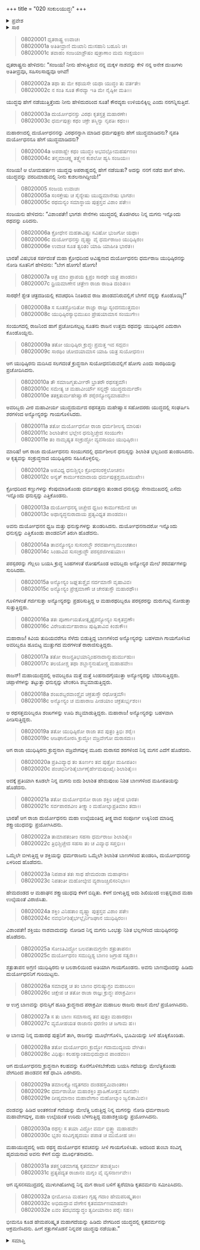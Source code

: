 +++
title = "020 ಸಂಕುಲಯುದ್ಧಃ"
+++

<details><summary>ಪ್ರವೇಶ</summary>


।।   ಓಂ ಓಂ ನಮೋ ನಾರಾಯಣಾಯ।।   ಶ್ರೀ ವೇದವ್ಯಾಸಾಯ ನಮಃ ।।

ಶ್ರೀ ಕೃಷ್ಣದ್ವೈಪಾಯನ ವೇದವ್ಯಾಸ ವಿರಚಿತ  

**ಶ್ರೀ ಮಹಾಭಾರತ**

**ಕರ್ಣ ಪರ್ವ**

**ಕರ್ಣವಧ ಪರ್ವ**

**ಅಧ್ಯಾಯ 20**

</details>

<details><summary>ಸಾರ</summary>

ಅಪರಾಹ್ಣದಲ್ಲಿ ನಡೆದ ಯುದ್ಧದ ಕುರಿತು ಧೃತರಾಷ್ಟ್ರನು ಸಂಜಯನನ್ನು ಪ್ರಶ್ನಿಸಿದುದು (1-5). ಯುಧಿಷ್ಠಿರ ದುರ್ಯೋಧನರ ಯುದ್ಧ; ಯುಧಿಷ್ಠಿರನು ದುರ್ಯೋಧನನನ್ನು ಮೂರ್ಛೆಗೊಳಿಸಿದುದು (6-32).


</details>



> 08020001 ಧೃತರಾಷ್ಟ್ರ ಉವಾಚ।   
08020001a ಅತಿತೀವ್ರಾಣಿ ದುಃಖಾನಿ ದುಃಸಹಾನಿ ಬಹೂನಿ ಚ।   
08020001c ತವಾಹಂ ಸಂಜಯಾಶ್ರೌಷಂ ಪುತ್ರಾಣಾಂ ಮಮ ಸಂಕ್ಷಯಂ।।

ಧೃತರಾಷ್ಟ್ರನು ಹೇಳಿದನು: “ಸಂಜಯ! ನೀನು ಹೇಳುತ್ತಿರುವ ನನ್ನ ಮಕ್ಕಳ ನಾಶವನ್ನು ಕೇಳಿ ನನ್ನ ಅನೇಕ ದುಃಖಗಳು ಅತಿತೀವ್ರವೂ, ಸಹಿಸಲಸಾಧ್ಯವೂ ಆಗಿವೆ!

> 08020002a ತಥಾ ತು ಮೇ ಕಥಯಸೇ ಯಥಾ ಯುದ್ಧಂ ತು ವರ್ತತೇ।   
08020002c ನ ಸಂತಿ ಸೂತ ಕೌರವ್ಯಾ ಇತಿ ಮೇ ನೈಷ್ಠಿಕೀ ಮತಿಃ।।

ಯುದ್ಧವು ಹೇಗೆ ನಡೆಯುತ್ತಿತ್ತೆಂದು ನೀನು ಹೇಳಿದುದರಿಂದ ಸೂತ! ಕೌರವ್ಯರು ಉಳಿಯಲಿಕ್ಕಿಲ್ಲ ಎಂದು ನನಗನ್ನಿಸುತ್ತಿದೆ.

> 08020003a ದುರ್ಯೋಧನಸ್ತು ವಿರಥಃ ಕೃತಸ್ತತ್ರ ಮಹಾರಣೇ।   
08020003c ಧರ್ಮಪುತ್ರಃ ಕಥಂ ಚಕ್ರೇ ತಸ್ಮಿನ್ವಾ ನೃಪತಿಃ ಕಥಂ।।

ಮಹಾರಣದಲ್ಲಿ ದುರ್ಯೋಧನನನ್ನು ವಿರಥನನ್ನಾಗಿ ಮಾಡಿದ ಧರ್ಮಪುತ್ರನು ಹೇಗೆ ಯುದ್ಧಮಾಡಿದನು? ನೃಪತಿ ದುರ್ಯೋಧನನೂ ಹೇಗೆ ಯುದ್ಧಮಾಡಿದನು?

> 08020004a ಅಪರಾಹ್ಣೇ ಕಥಂ ಯುದ್ಧಂ ಅಭವಲ್ಲೋಮಹರ್ಷಣಂ।   
08020004c ತನ್ಮಮಾಚಕ್ಷ್ವ ತತ್ತ್ವೇನ ಕುಶಲೋ ಹ್ಯಸಿ ಸಂಜಯ।।

ಸಂಜಯ! ಆ ಲೋಮಹರ್ಷಣ ಯುದ್ಧವು ಅಪರಾಹ್ಣದಲ್ಲಿ ಹೇಗೆ ನಡೆಯಿತು? ಅದನ್ನು ನನಗೆ ನಡೆದ ಹಾಗೆ ಹೇಳು. ಯುದ್ಧವನ್ನು ವರದಿಮಾಡುವಲ್ಲಿ ನೀನು ಕುಶಲನಾಗಿದ್ದೀಯೆ!”

> 08020005 ಸಂಜಯ ಉವಾಚ।   
08020005a ಸಂಸಕ್ತೇಷು ಚ ಸೈನ್ಯೇಷು ಯುಧ್ಯಮಾನೇಷು ಭಾಗಶಃ।   
08020005c ರಥಮನ್ಯಂ ಸಮಾಸ್ಥಾಯ ಪುತ್ರಸ್ತವ ವಿಶಾಂ ಪತೇ।।

ಸಂಜಯನು ಹೇಳಿದನು: “ವಿಶಾಂಪತೇ! ಭಾಗಶಃ ಸೇನೆಗಳು ಯುದ್ಧದಲ್ಲಿ ತೊಡಗಿರಲು ನಿನ್ನ ಮಗನು ಇನ್ನೊಂದು ರಥವನ್ನು ಏರಿದನು.

> 08020006a ಕ್ರೋಧೇನ ಮಹತಾವಿಷ್ಟಃ ಸವಿಷೋ ಭುಜಗೋ ಯಥಾ।   
08020006c ದುರ್ಯೋಧನಸ್ತು ದೃಷ್ಟ್ವಾ ವೈ ಧರ್ಮರಾಜಂ ಯುಧಿಷ್ಠಿರಂ।   
08020006e ಉವಾಚ ಸೂತ ತ್ವರಿತಂ ಯಾಹಿ ಯಾಹೀತಿ ಭಾರತ।।

ಭಾರತ! ವಿಷಭರಿತ ಸರ್ಪದಂತೆ ಮಹಾ ಕ್ರೋಧದಿಂದ ಆವಿಷ್ಟನಾದ ದುರ್ಯೋಧನನು ಧರ್ಮರಾಜ ಯುಧಿಷ್ಠಿರನನ್ನು ನೋಡಿ ಸೂತನಿಗೆ ಹೇಳಿದನು: “ಬೇಗ ಹೋಗು! ಹೋಗು!

> 08020007a ಅತ್ರ ಮಾಂ ಪ್ರಾಪಯ ಕ್ಷಿಪ್ರಂ ಸಾರಥೇ ಯತ್ರ ಪಾಂಡವಃ।  
08020007c ಧ್ರಿಯಮಾಣೇನ ಚತ್ರೇಣ ರಾಜಾ ರಾಜತಿ ದಂಶಿತಃ।।

ಸಾರಥೇ! ಶ್ವೇತ ಚತ್ರದಡಿಯಲ್ಲಿ ಕವಚಧರಿಸಿ ನಿಂತಿರುವ ರಾಜ ಪಾಂಡವನಿರುವಲ್ಲಿಗೆ ಬೇಗನೆ ನನ್ನನ್ನು ಕೊಂಡೊಯ್ಯಿ!”

> 08020008a ಸ ಸೂತಶ್ಚೋದಿತೋ ರಾಜ್ಞಾ ರಾಜ್ಞಃ ಸ್ಯಂದನಮುತ್ತಮಂ।  
08020008c ಯುಧಿಷ್ಠಿರಸ್ಯಾಭಿಮುಖಂ ಪ್ರೇಷಯಾಮಾಸ ಸಂಯುಗೇ।।

ಸಂಯುಗದಲ್ಲಿ ರಾಜನಿಂದ ಹಾಗೆ ಪ್ರಚೋದಿಸಲ್ಪಟ್ಟ ಸೂತನು ರಾಜನ ಉತ್ತಮ ರಥವನ್ನು ಯುಧಿಷ್ಠಿರನ ಎದುರಾಗಿ ಕೊಂಡೊಯ್ದನು.

> 08020009a ತತೋ ಯುಧಿಷ್ಠಿರಃ ಕ್ರುದ್ಧಃ ಪ್ರಮತ್ತ ಇವ ಸದ್ಗವಃ।  
08020009c ಸಾರಥಿಂ ಚೋದಯಾಮಾಸ ಯಾಹಿ ಯತ್ರ ಸುಯೋಧನಃ।।

ಆಗ ಯುಧಿಷ್ಠಿರನು ಮದಿಸಿದ ಸಲಗದಂತೆ ಕ್ರುದ್ಧನಾಗಿ ಸುಯೋಧನನಿರುವಲ್ಲಿಗೆ ಹೋಗು ಎಂದು ಸಾರಥಿಯನ್ನು ಪ್ರಚೋದಿಸಿದನು.

> 08020010a ತೌ ಸಮಾಜಗ್ಮತುರ್ವೀರೌ ಭ್ರಾತರೌ ರಥಸತ್ತಮೌ।  
08020010c ಸಮೇತ್ಯ ಚ ಮಹಾವೀರ್ಯೌ ಸನ್ನದ್ಧೌ ಯುದ್ಧದುರ್ಮದೌ।   
08020010e ತತಕ್ಷತುರ್ಮಹೇಷ್ವಾಸೌ ಶರೈರನ್ಯೋನ್ಯಮಾಹವೇ।।

ಅವರಿಬ್ಬರು ವೀರ ಮಹಾವೀರ್ಯ ಯುದ್ಧದುರ್ಮದ ರಥಸತ್ತಮ ಮಹೇಷ್ವಾಸ ಸಹೋದರರು ಯುದ್ಧದಲ್ಲಿ ಸಂಘರ್ಷಿಸಿ ಶರಗಳಿಂದ ಅನ್ಯೋನ್ಯರನ್ನು ಗಾಯಗೊಳಿಸಿದರು.

> 08020011a ತತೋ ದುರ್ಯೋಧನೋ ರಾಜಾ ಧರ್ಮಶೀಲಸ್ಯ ಮಾರಿಷ।   
08020011c ಶಿಲಾಶಿತೇನ ಭಲ್ಲೇನ ಧನುಶ್ಚಿಚ್ಚೇದ ಸಂಯುಗೇ।  
08020011e ತಂ ನಾಮೃಷ್ಯತ ಸಂಕ್ರುದ್ಧೋ ವ್ಯವಸಾಯಂ ಯುಧಿಷ್ಠಿರಃ।।

ಮಾರಿಷ! ಆಗ ರಾಜಾ ದುರ್ಯೋಧನನು ಸಂಯುಗದಲ್ಲಿ ಧರ್ಮಶೀಲನ ಧನುಸ್ಸನ್ನು ಶಿಲಾಶಿತ ಭಲ್ಲದಿಂದ ತುಂಡರಿಸಿದನು. ಆ ಕೃತ್ಯವನ್ನು ಸಂಕ್ರುದ್ಧನಾದ ಯುಧಿಷ್ಠಿರನು ಸಹಿಸಿಕೊಳ್ಳಲಿಲ್ಲ.

> 08020012a ಅಪವಿಧ್ಯ ಧನುಶ್ಚಿನ್ನಂ ಕ್ರೋಧಸಂರಕ್ತಲೋಚನಃ।  
08020012c ಅನ್ಯತ್ ಕಾರ್ಮುಕಮಾದಾಯ ಧರ್ಮಪುತ್ರಶ್ಚಮೂಮುಖೇ।।

ಕ್ರೋಧದಿಂದ ಕಣ್ಣುಗಳನ್ನು ಕೆಂಪುಮಾಡಿಕೊಂಡು ಧರ್ಮಪುತ್ರನು ತುಂಡಾದ ಧನುಸ್ಸನ್ನು ಸೇನಾಮುಖದಲ್ಲಿ ಎಸೆದು ಇನ್ನೊಂದು ಧನುಸ್ಸನ್ನು ಎತ್ತಿಕೊಂಡನು.

> 08020013a ದುರ್ಯೋಧನಸ್ಯ ಚಿಚ್ಚೇದ ಧ್ವಜಂ ಕಾರ್ಮುಕಮೇವ ಚ।  
08020013c ಅಥಾನ್ಯದ್ಧನುರಾದಾಯ ಪ್ರತ್ಯವಿಧ್ಯತ ಪಾಂಡವಂ।।

ಅವನು ದುರ್ಯೋಧನನ ಧ್ವಜ ಮತ್ತು ಧನುಸ್ಸುಗಳನ್ನು ತುಂಡರಿಸಿದನು. ದುರ್ಯೋಧನನಾದರೋ ಇನ್ನೊಂದು ಧನುಸ್ಸನ್ನು ಎತ್ತಿಕೊಂಡು ಪಾಂಡವನಿಗೆ ತಿರುಗಿ ಹೊಡೆದನು.

> 08020014a ತಾವನ್ಯೋನ್ಯಂ ಸುಸಂರಬ್ಧೌ ಶರವರ್ಷಾಣ್ಯಮುಂಚತಾಂ।  
08020014c ಸಿಂಹಾವಿವ ಸುಸಂಕ್ರುದ್ಧೌ ಪರಸ್ಪರಜಿಗೀಷಯಾ।।

ಪರಸ್ಪರರನ್ನು ಗೆಲ್ಲಲು ಬಯಸಿ ಕ್ರುದ್ಧ ಸಿಂಹಗಳಂತೆ ರೋಷಗೊಂಡ ಅವರಿಬ್ಬರು ಅನ್ಯೋನ್ಯರ ಮೇಲೆ ಶರವರ್ಷಗಳನ್ನು ಸುರಿಸಿದರು.

> 08020015a ಅನ್ಯೋನ್ಯಂ ಜಘ್ನತುಶ್ಚೈವ ನರ್ದಮಾನೌ ವೃಷಾವಿವ।  
08020015c ಅನ್ಯೋನ್ಯಂ ಪ್ರೇಕ್ಷಮಾಣೌ ಚ ಚೇರತುಸ್ತೌ ಮಹಾರಥೌ।।

ಗೂಳಿಗಳಂತೆ ಗರ್ಜಿಸುತ್ತಾ ಅನ್ಯೋನ್ಯರನ್ನು ಪ್ರಹರಿಸುತ್ತಿದ್ದ ಆ ಮಹಾರಥರಿಬ್ಬರೂ ಪರಸ್ಪರರನ್ನು ದುರುಗುಟ್ಟಿ ನೋಡುತ್ತಾ ಸುತ್ತುತ್ತಿದ್ದರು.

> 08020016a ತತಃ ಪೂರ್ಣಾಯತೋತ್ಸೃಷ್ಟೈರನ್ಯೋನ್ಯಂ ಸುಕೃತವ್ರಣೌ।  
08020016c ವಿರೇಜತುರ್ಮಹಾರಾಜ ಪುಷ್ಪಿತಾವಿವ ಕಿಂಶುಕೌ।।

ಮಹಾರಾಜ! ಕಿವಿಯ ತುದಿಯವರೆಗೂ ಸೆಳೆದು ಬಿಡುತ್ತಿದ್ದ ಬಾಣಗಳಿಂದ ಅನ್ಯೋನ್ಯರನ್ನು ಬಹಳವಾಗಿ ಗಾಯಗೊಳಿಸಿದ ಅವರಿಬ್ಬರೂ ಹೂಬಿಟ್ಟ ಮುತ್ತುಗದ ಮರಗಳಂತೆ ರಾರಾಜಿಸುತ್ತಿದ್ದರು.

> 08020017a ತತೋ ರಾಜನ್ಪ್ರತಿಭಯಾನ್ಸಿಂಹನಾದಾನ್ಮುಹುರ್ಮುಹುಃ।  
08020017c ತಲಯೋಶ್ಚ ತಥಾ ಶಬ್ದಾನ್ಧನುಷೋಶ್ಚ ಮಹಾಹವೇ।।

ರಾಜನ್! ಮಹಾಯುದ್ಧದಲ್ಲಿ ಅವರಿಬ್ಬರೂ ಮತ್ತೆ ಮತ್ತೆ ಸಿಂಹನಾದಗೈಯುತ್ತಾ ಅನ್ಯೋನ್ಯರನ್ನು ಬೆದರಿಸುತ್ತಿದ್ದರು. ಚಪ್ಪಾಳೆಗಳನ್ನು ತಟ್ಟುತ್ತಾ ಧನುಸ್ಸನ್ನು ಟೇಂಕರಿಸಿ ಶಬ್ಧಮಾಡುತ್ತಿದ್ದರು.

> 08020018a ಶಂಖಶಬ್ದರವಾಂಶ್ಚೈವ ಚಕ್ರತುಸ್ತೌ ರಥೋತ್ತಮೌ।  
08020018c ಅನ್ಯೋನ್ಯಂ ಚ ಮಹಾರಾಜ ಪೀಡಯಾಂ ಚಕ್ರತುರ್ಭೃಶಂ।।

ಆ ರಥಸತ್ತಮರಿಬ್ಬರೂ ಶಂಖಗಳನ್ನು ಊದಿ ಶಬ್ಧಮಾಡುತ್ತಿದ್ದರು. ಮಹಾರಾಜ! ಅನ್ಯೋನ್ಯರನ್ನು ಬಹಳವಾಗಿ ಪೀಡಿಸುತ್ತಿದ್ದರು.

> 08020019a ತತೋ ಯುಧಿಷ್ಠಿರೋ ರಾಜಾ ತವ ಪುತ್ರಂ ತ್ರಿಭಿಃ ಶರೈಃ।  
08020019c ಆಜಘಾನೋರಸಿ ಕ್ರುದ್ಧೋ ವಜ್ರವೇಗೋ ದುರಾಸದಃ।।

ಆಗ ರಾಜಾ ಯುಧಿಷ್ಠಿರನು ಕ್ರುದ್ಧನಾಗಿ ವಜ್ರವೇಗವುಳ್ಳ ಮೂರು ದುರಾಸದ ಶರಗಳಿಂದ ನಿನ್ನ ಮಗನ ಎದೆಗೆ ಹೊಡೆದನು.

> 08020020a ಪ್ರತಿವಿವ್ಯಾಧ ತಂ ತೂರ್ಣಂ ತವ ಪುತ್ರೋ ಮಹೀಪತಿಂ।  
08020020c ಪಂಚಭಿರ್ನಿಶಿತೈರ್ಬಾಣೈರ್ಹೇಮಪುಂಖೈಃ ಶಿಲಾಶಿತೈಃ।।

ಅದಕ್ಕೆ ಪ್ರತಿಯಾಗಿ ಕೂಡಲೇ ನಿನ್ನ ಮಗನು ಐದು ಶಿಲಾಶಿತ ಹೇಮಪುಂಖ ನಿಶಿತ ಬಾಣಗಳಿಂದ ಮಹೀಪತಿಯನ್ನು ಹೊಡೆದನು.

> 08020021a ತತೋ ದುರ್ಯೋಧನೋ ರಾಜಾ ಶಕ್ತಿಂ ಚಿಕ್ಷೇಪ ಭಾರತ।  
08020021c ಸರ್ವಪಾರಶವೀಂ ತೀಕ್ಷ್ಣಾಂ ಮಹೋಲ್ಕಾಪ್ರತಿಮಾಂ ತದಾ।।

ಭಾರತ! ಆಗ ರಾಜಾ ದುರ್ಯೋಧನನು ಮಹಾ ಉಲ್ಕೆಯಂತಿದ್ದ ತೀಕ್ಷ್ಣವಾದ ಸಂಪೂರ್ಣ ಉಕ್ಕಿನಿಂದ ಮಾಡಿದ್ದ ಶಕ್ತ್ಯಾಯುಧವನ್ನು ಪ್ರಯೋಗಿಸಿದನು.

> 08020022a ತಾಮಾಪತಂತೀಂ ಸಹಸಾ ಧರ್ಮರಾಜಃ ಶಿಲಾಶಿತೈಃ।  
08020022c ತ್ರಿಭಿಶ್ಚಿಚ್ಚೇದ ಸಹಸಾ ತಂ ಚ ವಿವ್ಯಾಧ ಸಪ್ತಭಿಃ।।

ಒಮ್ಮೆಲೇ ಬೀಳುತ್ತಿದ್ದ ಆ ಶಕ್ತಿಯನ್ನು ಧರ್ಮರಾಜನು ಒಮ್ಮೆಲೇ ಶಿಲಾಶಿತ ಬಾಣಗಳಿಂದ ತುಂಡರಿಸಿ, ದುರ್ಯೋಧನನನ್ನು ಏಳರಿಂದ ಹೊಡೆದನು.

> 08020023a ನಿಪಪಾತ ತತಃ ಸಾಥ ಹೇಮದಂಡಾ ಮಹಾಘನಾ।  
08020023c ನಿಪತಂತೀ ಮಹೋಲ್ಕೇವ ವ್ಯರಾಜಚ್ಚಿಖಿಸಂನಿಭಾ।।

ಹೇಮದಂಡದ ಆ ಮಹಾಘನ ಶಕ್ತ್ಯಾಯುಧವು ಕೆಳಗೆ ಬಿದ್ದಿತು. ಕೆಳಗೆ ಬೀಳುತ್ತಿದ್ದ ಅದು ಶಿಖಿಯಿಂದ ಉತ್ಪನ್ನವಾದ ಮಹಾ ಉಲ್ಕೆಯಂತೆ ವಿರಾಜಿಸಿತು.

> 08020024a ಶಕ್ತಿಂ ವಿನಿಹತಾಂ ದೃಷ್ಟ್ವಾ ಪುತ್ರಸ್ತವ ವಿಶಾಂ ಪತೇ।  
08020024c ನವಭಿರ್ನಿಶಿತೈರ್ಭಲ್ಲೈರ್ನಿಜಘಾನ ಯುಧಿಷ್ಠಿರಂ।।

ವಿಶಾಂಪತೇ! ಶಕ್ತಿಯು ನಾಶವಾದುದನ್ನು ನೋಡಿದ ನಿನ್ನ ಮಗನು ಒಂಭತ್ತು ನಿಶಿತ ಭಲ್ಲಗಳಿಂದ ಯುಧಿಷ್ಠಿರನನ್ನು ಹೊಡೆದನು.

> 08020025a ಸೋಽತಿವಿದ್ಧೋ ಬಲವತಾಮಗ್ರಣೀಃ ಶತ್ರುತಾಪನಃ।  
08020025c ದುರ್ಯೋಧನಂ ಸಮುದ್ದಿಶ್ಯ ಬಾಣಂ ಜಗ್ರಾಹ ಸತ್ವರಃ।।

ಶತ್ರುತಾಪನ ಅಗ್ರಣಿ ಯುಧಿಷ್ಠಿರನು ಆ ಬಲಶಾಲಿಯಿಂದ ಅತಿಯಾಗಿ ಗಾಯಗೊಂಡನು. ಅವನು ಬಾಣವೊಂದನ್ನು ಹಿಡಿದು ದುರ್ಯೋಧನನಿಗೆ ಗುರಿಯಿಟ್ಟನು.

> 08020026a ಸಮಾಧತ್ತ ಚ ತಂ ಬಾಣಂ ಧನುಷ್ಯುಗ್ರಂ ಮಹಾಬಲಃ।  
08020026c ಚಿಕ್ಷೇಪ ಚ ತತೋ ರಾಜಾ ರಾಜ್ಞಃ ಕ್ರುದ್ಧಃ ಪರಾಕ್ರಮೀ।।

ಆ ಉಗ್ರ ಬಾಣವನ್ನು ಧನುಸ್ಸಿಗೆ ಹೂಡಿ ಕ್ರುದ್ಧನಾದ ಪರಾಕ್ರಮೀ ಮಹಾಬಲ ರಾಜನು ರಾಜನ ಮೇಲೆ ಪ್ರಯೋಗಿಸಿದನು.

> 08020027a ಸ ತು ಬಾಣಃ ಸಮಾಸಾದ್ಯ ತವ ಪುತ್ರಂ ಮಹಾರಥಂ।  
08020027c ವ್ಯಮೋಹಯತ ರಾಜಾನಂ ಧರಣೀಂ ಚ ಜಗಾಮ ಹ।।

ಆ ಬಾಣವು ನಿನ್ನ ಮಹಾರಥ ಪುತ್ರನಿಗೆ ತಾಗಿ, ರಾಜನನ್ನು ಮೂರ್ಛೆಗೊಳಿಸಿ, ಭೂಮಿಯನ್ನು ಸೀಳಿ ಹೊಕ್ಕಿಕೊಂಡಿತು.

> 08020028a ತತೋ ದುರ್ಯೋಧನಃ ಕ್ರುದ್ಧೋ ಗದಾಮುದ್ಯಂಯ ವೇಗಿತಃ।  
08020028c ವಿಧಿತ್ಸುಃ ಕಲಹಸ್ಯಾಂತಮಭಿದುದ್ರಾವ ಪಾಂಡವಂ।।

ಆಗ ದುರ್ಯೋಧನನು ಕ್ರುದ್ಧನಾಗಿ ಕಲಹವನ್ನು ಕೊನೆಗೊಳಿಸಬೇಕೆಂದು ಬಯಸಿ ಗದೆಯನ್ನು ಮೇಲೆತ್ತಿಕೊಂಡು ವೇಗದಿಂದ ಪಾಂಡವನ ಕಡೆ ಧಾವಿಸಿ ಎರಗಿದನು.

> 08020029a ತಮಾಲಕ್ಷ್ಯೋದ್ಯತಗದಂ ದಂಡಹಸ್ತಮಿವಾಂತಕಂ।  
08020029c ಧರ್ಮರಾಜೋ ಮಹಾಶಕ್ತಿಂ ಪ್ರಾಹಿಣೋತ್ತವ ಸೂನವೇ।   
08020029e ದೀಪ್ಯಮಾನಾಂ ಮಹಾವೇಗಾಂ ಮಹೋಲ್ಕಾಂ ಜ್ವಲಿತಾಮಿವ।।

ದಂಡವನ್ನು ಹಿಡಿದ ಅಂತಕನಂತೆ ಗದೆಯನ್ನು ಮೇಲೆತ್ತಿ ಬರುತ್ತಿದ್ದ ನಿನ್ನ ಮಗನನ್ನು ನೋಡಿ ಧರ್ಮರಾಜನು ಮಹಾವೇಗವುಳ್ಳ, ಮಹಾ ಉಲ್ಕೆಯಂತೆ ಉರಿದು ಬೆಳಗುತ್ತಿದ್ದ ಮಹಾಶಕ್ತಿಯನ್ನು ಪ್ರಯೋಗಿಸಿದನು.

> 08020030a ರಥಸ್ಥಃ ಸ ತಯಾ ವಿದ್ಧೋ ವರ್ಮ ಭಿತ್ತ್ವಾ ಮಹಾಹವೇ।   
08020030c ಭೃಶಂ ಸಂವಿಗ್ನಹೃದಯಃ ಪಪಾತ ಚ ಮುಮೋಹ ಚ।।

ಮಹಾಯುದ್ಧದಲ್ಲಿ ಅದು ರಥಸ್ಥ ದುರ್ಯೋಧನ ಕವಚವನ್ನು ಸೀಳಿ ಗಾಯಗೊಳಿಸಿತು. ಅದರಿಂದ ತುಂಬಾ ಸಂವಿಗ್ನ ಹೃದಯನಾದ ಅವನು ಕೆಳಗೆ ಬಿದ್ದು ಮೂರ್ಛಿತನಾದನು.

> 08020031a ತತಸ್ತ್ವರಿತಮಾಗತ್ಯ ಕೃತವರ್ಮಾ ತವಾತ್ಮಜಂ।   
08020031c ಪ್ರತ್ಯಪದ್ಯತ ರಾಜಾನಂ ಮಗ್ನಂ ವೈ ವ್ಯಸನಾರ್ಣವೇ।।

ಆಗ ವ್ಯಸನಸಮುದ್ರದಲ್ಲಿ ಮುಳುಗಿಹೋಗಿದ್ದ ನಿನ್ನ ಮಗ ರಾಜನ ಬಳಿಗೆ ತ್ವರೆಮಾಡಿ ಕೃತವರ್ಮನು ಸಮೀಪಿಸಿದನು.

> 08020032a ಭೀಮೋಽಪಿ ಮಹತೀಂ ಗೃಹ್ಯ ಗದಾಂ ಹೇಮಪರಿಷ್ಕೃತಾಂ।   
08020032c ಅಭಿದುದ್ರಾವ ವೇಗೇನ ಕೃತವರ್ಮಾಣಮಾಹವೇ।   
08020032e ಏವಂ ತದಭವದ್ಯುದ್ಧಂ ತ್ವದೀಯಾನಾಂ ಪರೈಃ ಸಹ।।

ಭೀಮನೂ ಕೂಡ ಹೇಮಪರಿಷ್ಕೃತ ಮಹಾಗದೆಯನ್ನು ಹಿಡಿದು ವೇಗದಿಂದ ಯುದ್ಧದಲ್ಲಿ ಕೃತವರ್ಮನನ್ನು ಆಕ್ರಮಣಿಸಿದನು. ಹೀಗೆ ಶತ್ರುಗಳೊಡನೆ ನಿನ್ನವರ ಯುದ್ಧವು ನಡೆಯಿತು.”


<details><summary>ಸಮಾಪ್ತಿ</summary>


ಇತಿ ಶ್ರೀ ಮಹಾಭಾರತೇ ಕರ್ಣಪರ್ವಣಿ ಸಂಕುಲಯುದ್ಧೇ ವಿಂಶೋಽಧ್ಯಾಯಃ।।  
ಇದು ಶ್ರೀ ಮಹಾಭಾರತದಲ್ಲಿ ಕರ್ಣಪರ್ವದಲ್ಲಿ ಸಂಕುಲಯುದ್ಧ ಎನ್ನುವ ಇಪ್ಪತ್ತನೇ ಅಧ್ಯಾಯವು.



</details>
